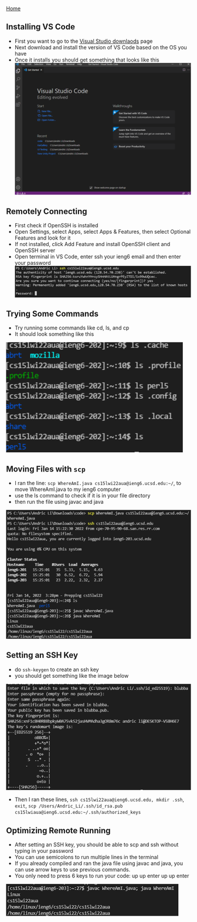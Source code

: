 [Home](https://arl009.github.io/cse15l-lab-reports/)
## Installing VS Code

* First you want to go to the [Visual Studio downlaods](https://code.visualstudio.com/download) page
* Next download and install the version of VS Code based on the OS you have
* Once it installs you should get something that looks like this
![Image](Image1.PNG)

## Remotely Connecting

* First check if OpenSSH is installed
* Open Settings, select Apps, select Apps & Features, then select Optional Features and look for it
* If not installed, click Add Feature and install OpenSSH client and OpenSSH server
* Open terminal in VS Code, enter ssh your ieng6 email and then enter your password
![Image](Imagesix.PNG)

## Trying Some Commands
* Try running some commands like cd, ls, and cp
* It should look something like this


![Image](Image3.PNG)

## Moving Files with `scp`
* I ran the line: `scp WhereAmI.java cs15lwi22aua@ieng6.ucsd.edu:~/`, to move WhereAmI.java to my ieng6 computer
* use the ls command to check if it is in your file directory
* then run the file using javac and java

![Image](imageseven.PNG)

## Setting an SSH Key
* do `ssh-keygen` to create an ssh key
* you should get something like the image below

![Image](image8.PNG)
* Then I ran these lines, `ssh cs15lwi22aua@ieng6.ucsd.edu, mkdir .ssh`, `exit`, `scp /Users/Andric_Li/.ssh/id_rsa.pub cs15lwiaua@ieng6.ucsd.edu:~/.ssh/authorized_keys`

## Optimizing Remote Running
* After setting an SSH key, you should be able to scp and ssh without typing in your password
* You can use semicolons to run multiple lines in the terminal
* If you already compiled and ran the java file using javac and java, you can use arrow keys to use previous commands.
* You only need to press 6 keys to run your code: up up enter up up enter

![Image](image9.PNG)

